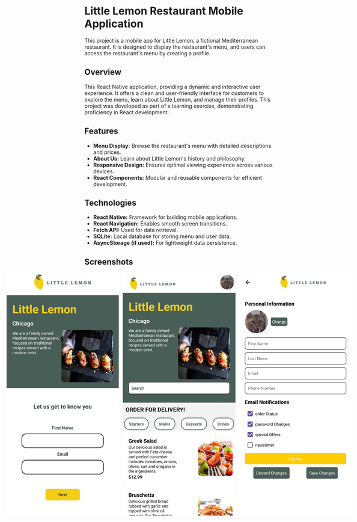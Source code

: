 # Little Lemon Restaurant Mobile Application
This project is a mobile app for Little Lemon, a fictional Mediterranean restaurant. It is designed to display the restaurant's menu, and users can access the restaurant's menu by creating a profile.

## Overview
This React Native application, providing a dynamic and interactive user experience. It offers a clean and user-friendly interface for customers to explore the menu, learn about Little Lemon, and manage their profiles. This project was developed as part of a learning exercise, demonstrating proficiency in React development.

## Features
* **Menu Display:** Browse the restaurant's menu with detailed descriptions and prices.
* **About Us:** Learn about Little Lemon's history and philosophy.
* **Responsive Design:** Ensures optimal viewing experience across various devices.
* **React Components:** Modular and reusable components for efficient development.

## Technologies
* **React Native:** Framework for building mobile applications.
* **React Navigation:** Enables smooth screen transitions.
* **Fetch API:** Used for data retrieval.
* **SQLite:** Local database for storing menu and user data.
* **AsyncStorage (if used):** For lightweight data persistence.

## Screenshots

<div style="display: flex; justify-content: center; gap: 10px;">
  <img src="Screenshots/LoginPage.jpg" width="300">
  <img src="Screenshots/MainPage.jpg" width="300">
  <img src="Screenshots/ProfilePage.jpg" width="300">
</div>
